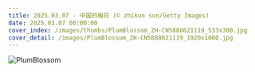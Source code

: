 ```yaml
---
title: 2025.03.07 - 中国的梅花 (© zhikun sun/Getty Images)
date: 2025.03.07 00:00:00
cover_index: /images/thumbs/PlumBlossom_ZH-CN5888621119_533x300.jpg
cover_detail: /images/PlumBlossom_ZH-CN5888621119_1920x1080.jpg
---
```


![PlumBlossom](/images/PlumBlossom_ZH-CN5888621119_1920x1080.jpg)
